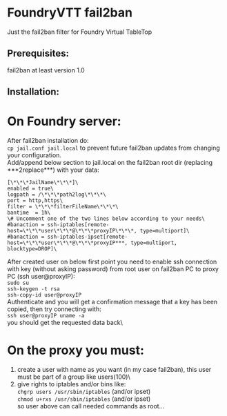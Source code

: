 # FoundryVTT fail2ban
Just the fail2ban filter for Foundry Virtual TableTop

## Prerequisites:
fail2ban at least version 1.0

## Installation:
# On Foundry server:
After fail2ban installation do:\
`cp jail.conf jail.local` to prevent future fail2ban updates from changing your configuration.\
Add/append below section to jail.local on the fail2ban root dir (replacing \*\*\*2replace\*\*\*) with your data:
```
[\*\*\*JailName\*\*\*]\
enabled = true\
logpath = /\*\*\*path2log\*\*\*\
port = http,https\
filter = \*\*\*filterFileName\*\*\*\
bantime  = 1h\
\# Uncomment one of the two lines below according to your needs\
#banaction = ssh-iptables[remote-host=\*\*\*user\*\*\*@\*\*\*proxyIP\*\*\*, type=multiport]\
#banaction = ssh-iptables-ipset[remote-host=\*\*\*user\*\*\*@\*\*\*proxyIP***, type=multiport, blocktype=DROP]\
```
After created user on below first point you need to enable ssh connection with key (without asking password) from root user on fail2ban PC to proxy PC (ssh user@proxyIP):\
`sudo su`\
`ssh-keygen -t rsa`\
`ssh-copy-id user@proxyIP`\
Authenticate and you will get a confirmation message that a key has been copied, then try connecting with:\
`ssh user@proxyIP uname -a`\
you should get the requested data back\

# On the proxy you must:
1) create a user with name as you want (in my case fail2ban), this user must be part of a group like users(100)\
2) give rights to iptables and/or bins like:\
`chgrp users /usr/sbin/iptables` (and/or ipset)\
`chmod u+rxs /usr/sbin/iptables` (and/or ipset)\
so user above can call needed commands as root...
